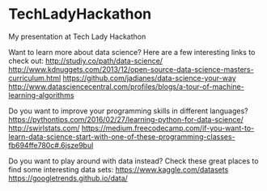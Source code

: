 # TechLadyHackathon
My presentation at Tech Lady Hackathon

Want to learn more about data science? Here are a few interesting links to check out:
http://studiy.co/path/data-science/
http://www.kdnuggets.com/2013/12/open-source-data-science-masters-curriculum.html
https://github.com/jadianes/data-science-your-way
http://www.datasciencecentral.com/profiles/blogs/a-tour-of-machine-learning-algorithms

Do you want to improve your programming skills in different languages?
https://pythontips.com/2016/02/27/learning-python-for-data-science/
http://swirlstats.com/
https://medium.freecodecamp.com/if-you-want-to-learn-data-science-start-with-one-of-these-programming-classes-fb694ffe780c#.6jsze9bul

Do you want to play around with data instead? Check these great places to find some interesting data sets:
https://www.kaggle.com/datasets
https://googletrends.github.io/data/